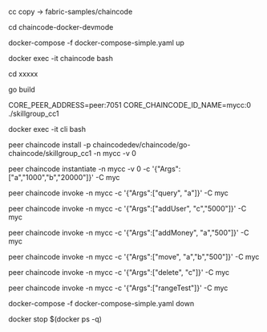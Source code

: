 cc copy → fabric-samples/chaincode

cd chaincode-docker-devmode

docker-compose -f docker-compose-simple.yaml up

docker exec -it chaincode bash

cd xxxxx

go build

CORE_PEER_ADDRESS=peer:7051 CORE_CHAINCODE_ID_NAME=mycc:0 ./skillgroup_cc1

docker exec -it cli bash

peer chaincode install -p chaincodedev/chaincode/go-chaincode/skillgroup_cc1 -n mycc -v 0

peer chaincode instantiate -n mycc -v 0 -c '{"Args":["a","1000","b","20000"]}' -C myc

peer chaincode invoke -n mycc -c '{"Args":["query", "a"]}' -C myc

peer chaincode invoke -n mycc -c '{"Args":["addUser", "c","5000"]}' -C myc

peer chaincode invoke -n mycc -c '{"Args":["addMoney", "a","500"]}' -C myc

peer chaincode invoke -n mycc -c '{"Args":["move", "a","b","500"]}' -C myc

peer chaincode invoke -n mycc -c '{"Args":["delete", "c"]}' -C myc

peer chaincode invoke -n mycc -c '{"Args":["rangeTest"]}' -C myc




docker-compose -f docker-compose-simple.yaml down

docker stop $(docker ps -q)